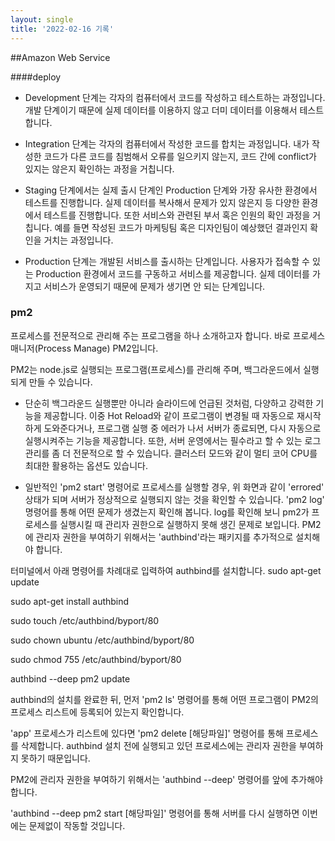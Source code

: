 ```yaml
---
layout: single
title: '2022-02-16 기록'
---
```



##Amazon Web Service

####deploy

- Development 단계는 각자의 컴퓨터에서 코드를 작성하고 테스트하는 과정입니다.
개발 단계이기 때문에 실제 데이터를 이용하지 않고 더미 데이터를 이용해서 테스트합니다.

- Integration 단계는 각자의 컴퓨터에서 작성한 코드를 합치는 과정입니다.
내가 작성한 코드가 다른 코드를 침범해서 오류를 일으키지 않는지, 코드 간에 conflict가 있지는 않은지 확인하는 과정을 거칩니다.

- Staging 단계에서는 실제 출시 단계인 Production 단계와 가장 유사한 환경에서 테스트를 진행합니다.
실제 데이터를 복사해서 문제가 있지 않은지 등 다양한 환경에서 테스트를 진행합니다.
또한 서비스와 관련된 부서 혹은 인원의 확인 과정을 거칩니다. 예를 들면 작성된 코드가 마케팅팀 혹은 디자인팀이 예상했던 결과인지 확인을 거치는 과정입니다.

- Production 단계는 개발된 서비스를 출시하는 단계입니다.
사용자가 접속할 수 있는 Production 환경에서 코드를 구동하고 서비스를 제공합니다.
실제 데이터를 가지고 서비스가 운영되기 때문에 문제가 생기면 안 되는 단계입니다.


### pm2
프로세스를 전문적으로 관리해 주는 프로그램을 하나 소개하고자 합니다. 바로 프로세스 매니저(Process Manage) PM2입니다.

PM2는 node.js로 실행되는 프로그램(프로세스)를 관리해 주며, 백그라운드에서 실행되게 만들 수 있습니다.


- 단순히 백그라운드 실행뿐만 아니라 슬라이드에 언급된 것처럼, 다양하고 강력한 기능을 제공합니다.
이중 Hot Reload와 같이 프로그램이 변경될 때 자동으로 재시작하게 도와준다거나, 프로그램 실행 중 에러가 나서 서버가 종료되면, 다시 자동으로 실행시켜주는 기능을 제공합니다.
또한, 서버 운영에서는 필수라고 할 수 있는 로그 관리를 좀 더 전문적으로 할 수 있습니다.
클러스터 모드와 같이 멀티 코어 CPU를 최대한 활용하는 옵션도 있습니다.

- 일반적인 'pm2 start' 명령어로 프로세스를 실행할 경우, 위 화면과 같이 'errored' 상태가 되며 서버가 정상적으로 실행되지 않는 것을 확인할 수 있습니다. 
'pm2 log' 명령어를 통해 어떤 문제가 생겼는지 확인해 봅니다. log를 확인해 보니 pm2가 프로세스를 실행시킬 때 관리자 권한으로 실행하지 못해 생긴 문제로 보입니다. 
PM2에 관리자 권한을 부여하기 위해서는 'authbind'라는 패키지를 추가적으로 설치해야 합니다.


터미널에서 아래 명령어를 차례대로 입력하여 authbind를 설치합니다.
sudo apt-get update

sudo apt-get install authbind

sudo touch /etc/authbind/byport/80

sudo chown ubuntu /etc/authbind/byport/80

sudo chmod 755 /etc/authbind/byport/80

authbind --deep pm2 update

authbind의 설치를 완료한 뒤, 먼저 'pm2 ls' 명령어를 통해 어떤 프로그램이 PM2의 프로세스 리스트에 등록되어 있는지 확인합니다. 

'app' 프로세스가 리스트에 있다면 'pm2 delete [해당파일]' 명령어를 통해 프로세스를 삭제합니다. authbind 설치 전에 실행되고 있던 프로세스에는 관리자 권한을 부여하지 못하기 때문입니다.

PM2에 관리자 권한을 부여하기 위해서는 'authbind --deep' 명령어를 앞에 추가해야 합니다.

 'authbind --deep pm2 start [해당파일]' 명령어를 통해 서버를 다시 실행하면 이번에는 문제없이 작동할 것입니다.